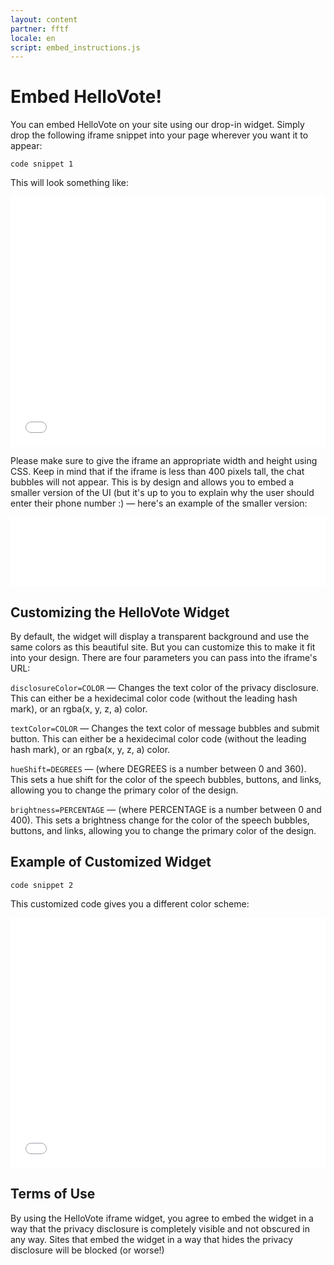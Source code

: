 ```yaml
---
layout: content
partner: fftf
locale: en
script: embed_instructions.js
---
```

# Embed HelloVote!

You can embed HelloVote on your site using our drop-in widget.
Simply drop the following iframe snippet into your page wherever
you want it to appear:

```
code snippet 1
```

This will look something like:

<div class="iframe-container"><iframe src="/iframe/" allowtransparency="1" frameborder="0" style="width: 100%; height: 400px;"></iframe></div>

Please make sure to give the iframe an appropriate width and height
using CSS. Keep in mind that if the iframe is less than 400 pixels tall,
the chat bubbles will not appear. This is by design and allows you to
embed a smaller version of the UI (but it's up to you to explain why the
user should enter their phone number :) — here's an example of the
smaller version:

<div class="iframe-container.transparent"><iframe src="/iframe/" allowtransparency="1" frameborder="0" style="width: 100%; height: 110px;"></iframe></div>

## Customizing the HelloVote Widget

By default, the widget will display a transparent background and use the
same colors as this beautiful site. But you can customize this to make it
fit into your design. There are four parameters you can pass into the iframe's
URL:

`disclosureColor=COLOR` — Changes the text color of the privacy disclosure.
This can either be a hexidecimal color code (without the leading hash mark),
or an rgba(x, y, z, a) color.

`textColor=COLOR` — Changes the text color of message bubbles and submit button.
This can either be a hexidecimal color code (without the leading hash mark),
or an rgba(x, y, z, a) color.

`hueShift=DEGREES` — (where DEGREES is a number between 0 and 360). This sets
a hue shift for the color of the speech bubbles, buttons, and links, allowing
you to change the primary color of the design.

`brightness=PERCENTAGE` — (where PERCENTAGE is a number between 0 and 400). This sets
a brightness change for the color of the speech bubbles, buttons, and links, allowing
you to change the primary color of the design.

## Example of Customized Widget

```
code snippet 2
```

This customized code gives you a different color scheme:

<div class="iframe-container"><iframe src="/iframe/?disclosureColor=ff8800&hueShift=120" allowtransparency="1" frameborder="0" style="width: 100%; height: 400px;"></iframe></div>

## Terms of Use

By using the HelloVote iframe widget, you agree to embed the widget in a way that
the privacy disclosure is completely visible and not obscured in any way.
Sites that embed the widget in a way that hides the privacy disclosure will be
blocked (or worse!)
